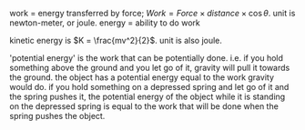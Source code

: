 work = energy transferred by force; $Work = Force \times distance \times \cos \theta$. unit is newton-meter, or joule.
energy = ability to do work

kinetic energy is $K = \frac{mv^2}{2}$. unit is also joule.

'potential energy' is the work that can be potentially done.
i.e. if you hold something above the ground and you let go of it, gravity will pull
it towards the ground. the object has a potential energy equal to the work gravity would do.
if you hold something on a depressed spring and let go of it and the spring pushes it,
the potential energy of the object while it is standing on the depressed spring
is equal to the work that will be done when the spring pushes the object.
